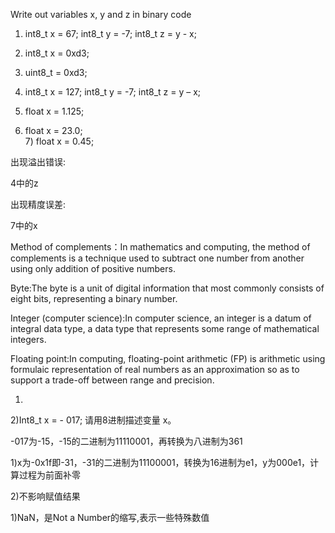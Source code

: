 Write out variables  x, y and z in binary code  
 1) int8_t x = 67;  int8_t y = -7;   int8_t z = y - x;  
  2) int8_t x = 0xd3;  
   3) uint8_t = 0xd3;  
   4) int8_t x = 127;  int8_t y = -7;   int8_t z = y – x;
  
  5) float x = 1.125;  
   6) float x = 23.0;  
    7) float x = 0.45;

出现溢出错误:

4中的z

出现精度误差:

7中的x

Method of complements：In mathematics and computing, the method of complements is a technique used to subtract one number from another using only addition of positive numbers. 

Byte:The byte is a unit of digital information that most commonly consists of eight bits, representing a binary number.

Integer (computer science):In computer science, an integer is a datum of integral data type, a data type that represents some range of mathematical integers. 

Floating point:In computing, floating-point arithmetic (FP) is arithmetic using formulaic representation of real numbers as an approximation so as to support a trade-off between range and precision. 

1)

2)Int8_t x = - 017; 请用8进制描述变量 x。

-017为-15，-15的二进制为11110001，再转换为八进制为361

1)x为-0x1f即-31，-31的二进制为11100001，转换为16进制为e1，y为000e1，计算过程为前面补零

2)不影响赋值结果

1)NaN，是Not a Number的缩写,表示一些特殊数值